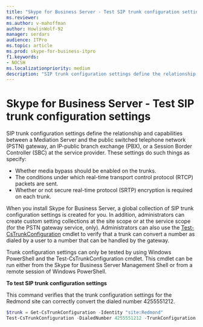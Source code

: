 ```yaml
---
title: "Skype for Business Server - Test SIP trunk configuration settings"
ms.reviewer: 
ms.author: v-mahoffman
author: HowlinWolf-92
manager: serdars
audience: ITPro
ms.topic: article
ms.prod: skype-for-business-itpro
f1.keywords:
- NOCSH
ms.localizationpriority: medium
description: "SIP trunk configuration settings define the relationship and capabilities between a Mediation Server and the PST) gateway, a PBX, or an SBC at the service provider. "
---
```


# Skype for Business Server - Test SIP trunk configuration settings

SIP trunk configuration settings define the relationship and capabilities between a Mediation Server and the public switched telephone network (PSTN) gateway, an IP-public branch exchange (PBX), or a Session Border Controller (SBC) at the service provider. These settings do such things as specify:

- Whether media bypass should be enabled on the trunks.
- The conditions under which real-time transport control protocol (RTCP) packets are sent.
- Whether or not secure real-time protocol (SRTP) encryption is required on each trunk.

When you install Skype for Business Server, a global collection of SIP trunk configuration settings is created for you. In addition, administrators can create custom setting collections at the site scope or at the service scope (for the PSTN gateway service, only). Administrators can also use the [Test-CsTrunkConfiguration](/powershell/module/skype/Test-CsTrunkConfiguration) cmdlet to verify that a trunk can convert a number as dialed by a user to a number that can be handled by the gateway.

Trunk configuration settings can only be tested by using Windows PowerShell and the Test-CsTrunkConfiguration cmdlet. This cmdlet can be run either from the Skype for Business Server Management Shell or from a remote session of Windows PowerShell. 

**To test SIP trunk configuration settings**

This command verifies that the trunk configuration settings for the Redmond site can correctly convert the dialed number 4255551212.

```PowerShell
$trunk = Get-CsTrunkConfiguration -Identity "site:Redmond"
Test-CsTrunkConfiguration -DialedNumber 4255551212 -TrunkConfiguration $trunk
```
